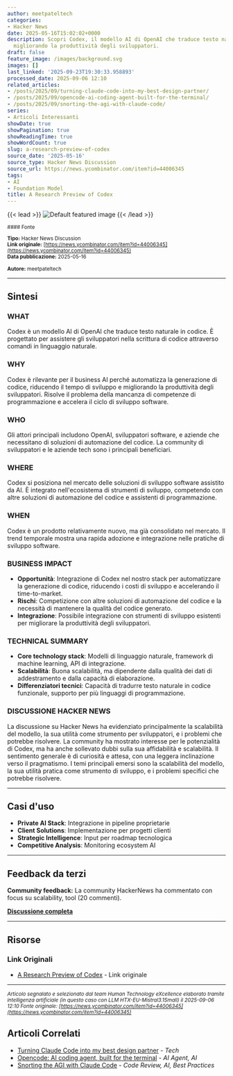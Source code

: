 ```yaml
---
author: meetpateltech
categories:
- Hacker News
date: 2025-05-16T15:02:02+0000
description: Scopri Codex, il modello AI di OpenAI che traduce testo naturale in codice,
  migliorando la produttività degli sviluppatori.
draft: false
feature_image: /images/background.svg
images: []
last_linked: '2025-09-23T19:30:33.958893'
processed_date: 2025-09-06 12:10
related_articles:
- /posts/2025/09/turning-claude-code-into-my-best-design-partner/
- /posts/2025/09/opencode-ai-coding-agent-built-for-the-terminal/
- /posts/2025/09/snorting-the-agi-with-claude-code/
series:
- Articoli Interessanti
showDate: true
showPagination: true
showReadingTime: true
showWordCount: true
slug: a-research-preview-of-codex
source_date: '2025-05-16'
source_type: Hacker News Discussion
source_url: https://news.ycombinator.com/item?id=44006345
tags:
- AI
- Foundation Model
title: A Research Preview of Codex
---
```


{{< lead >}}
![Default featured image](/images/background.svg)
{{< /lead >}}

<small>
#### Fonte

**Tipo:** Hacker News Discussion  
**Link originale:** [https://news.ycombinator.com/item?id=44006345](https://news.ycombinator.com/item?id=44006345)  
**Data pubblicazione:** 2025-05-16

**Autore:** meetpateltech</small>

---

## Sintesi

### WHAT
Codex è un modello AI di OpenAI che traduce testo naturale in codice. È progettato per assistere gli sviluppatori nella scrittura di codice attraverso comandi in linguaggio naturale.

### WHY
Codex è rilevante per il business AI perché automatizza la generazione di codice, riducendo il tempo di sviluppo e migliorando la produttività degli sviluppatori. Risolve il problema della mancanza di competenze di programmazione e accelera il ciclo di sviluppo software.

### WHO
Gli attori principali includono OpenAI, sviluppatori software, e aziende che necessitano di soluzioni di automazione del codice. La community di sviluppatori e le aziende tech sono i principali beneficiari.

### WHERE
Codex si posiziona nel mercato delle soluzioni di sviluppo software assistito da AI. È integrato nell'ecosistema di strumenti di sviluppo, competendo con altre soluzioni di automazione del codice e assistenti di programmazione.

### WHEN
Codex è un prodotto relativamente nuovo, ma già consolidato nel mercato. Il trend temporale mostra una rapida adozione e integrazione nelle pratiche di sviluppo software.

### BUSINESS IMPACT
- **Opportunità**: Integrazione di Codex nel nostro stack per automatizzare la generazione di codice, riducendo i costi di sviluppo e accelerando il time-to-market.
- **Rischi**: Competizione con altre soluzioni di automazione del codice e la necessità di mantenere la qualità del codice generato.
- **Integrazione**: Possibile integrazione con strumenti di sviluppo esistenti per migliorare la produttività degli sviluppatori.

### TECHNICAL SUMMARY
- **Core technology stack**: Modelli di linguaggio naturale, framework di machine learning, API di integrazione.
- **Scalabilità**: Buona scalabilità, ma dipendente dalla qualità dei dati di addestramento e dalla capacità di elaborazione.
- **Differenziatori tecnici**: Capacità di tradurre testo naturale in codice funzionale, supporto per più linguaggi di programmazione.

### DISCUSSIONE HACKER NEWS
La discussione su Hacker News ha evidenziato principalmente la scalabilità del modello, la sua utilità come strumento per sviluppatori, e i problemi che potrebbe risolvere. La community ha mostrato interesse per le potenzialità di Codex, ma ha anche sollevato dubbi sulla sua affidabilità e scalabilità. Il sentimento generale è di curiosità e attesa, con una leggera inclinazione verso il pragmatismo. I temi principali emersi sono la scalabilità del modello, la sua utilità pratica come strumento di sviluppo, e i problemi specifici che potrebbe risolvere.

---

## Casi d'uso

- **Private AI Stack**: Integrazione in pipeline proprietarie
- **Client Solutions**: Implementazione per progetti clienti
- **Strategic Intelligence**: Input per roadmap tecnologica
- **Competitive Analysis**: Monitoring ecosystem AI

---

## Feedback da terzi

**Community feedback:** La community HackerNews ha commentato con focus su scalability, tool (20 commenti).

**[Discussione completa](https://news.ycombinator.com/item?id=44006345)**

---


## Risorse

### Link Originali
- [A Research Preview of Codex](https://news.ycombinator.com/item?id=44006345) - Link originale


---

*<small>Articolo segnalato e selezionato dal team Human Technology eXcellence elaborato tramite intelligenza artificiale (in questo caso con LLM HTX-EU-Mistral3.1Small) il 2025-09-06 12:10
Fonte originale: [https://news.ycombinator.com/item?id=44006345](https://news.ycombinator.com/item?id=44006345)</small>*

## Articoli Correlati

- [Turning Claude Code into my best design partner](/posts/2025/09/turning-claude-code-into-my-best-design-partner/) - *Tech*
- [Opencode: AI coding agent, built for the terminal](/posts/2025/09/opencode-ai-coding-agent-built-for-the-terminal/) - *AI Agent, AI*
- [Snorting the AGI with Claude Code](/posts/2025/09/snorting-the-agi-with-claude-code/) - *Code Review, AI, Best Practices*